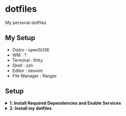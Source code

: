 # dotfiles
My personal dotfiles

## My Setup
- Distro : openSUSE
- WM : ?
- Terminal : Kitty
- Shell : zsh
- Editor : neovim
- File Manager : Ranger

## Setup

<details>
<br>
<summary><b>1. Install Required Dependencies and Enable Services</b></summary>
<br>

- install rcm, zsh, kitty, exa, nvim, ranger, mpd and ncmpcpp
```sh
sudo zypper in rcm zsh kitty nvim ranger exa mpd ncmpcpp
```

```sh
systemctl --user enable mpd.service
systemctl --user start mpd.service
```

</details>

<details>
<br>
<summary><b>2. Install my dotfiles</b></summary>
<br>

clone this repo
```sh
git clone --depth 1 https://github.com/wizarash/dotfiles.git
```

rename directory
```sh
mv dotfiles ~/.dotfiles
```

copy fonts to .local/share/fonts
```sh
cp -r ~/.dotfiles/misc/fonts/* ~/.local/share/fonts/
```

sync dotfiles with rcm
```sh
rcup
```

for neovim use nvchad
```sh
git clone https://github.com/NvChad/NvChad ~/.config/nvim --depth 1 && nvim
```
zsh use ohmyzsh
```sh
sh -c "$(curl -fsSL https://raw.github.com/ohmyzsh/ohmyzsh/master/tools/install.sh)"  
```
</details>

